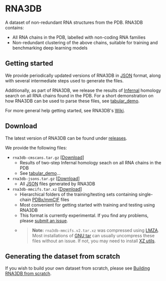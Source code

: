 # RNA3DB

A dataset of non-redundant RNA structures from the PDB. RNA3DB contains:
- All RNA chains in the PDB, labelled with non-coding RNA families
- Non-redundant clustering of the above chains, suitable for training and benchmarking deep learning models

## Getting started
We provide periodically updated versions of RNA3DB in [JSON](https://en.wikipedia.org/wiki/JSON) format, along with several intermediate steps used to generate the files.

Additionally, as part of RNA3DB, we release the results of [Infernal](http://eddylab.org/infernal/) homology search on all RNA chains found in the PDB. For a short demonstration on how RNA3DB can be used to parse these files, see [tabular_demo](notebooks/tabular_demo.ipynb).

For more general help getting started, see RNA3DB's [Wiki](https://github.com/marcellszi/rna3db/wiki).

## Download
The latest version of RNA3DB can be found under [releases](https://github.com/marcellszi/rna3db/releases/latest/).

We provide the following files: 
- `rna3db-cmscans.tar.gz` [[Download](https://github.com/marcellszi/rna3db/releases/latest/download/rna3db-cmscans.tar.gz)]
    - Results of two-step Infernal homology seach on all RNA chains in the PDB
    - See [tabular_demo](notebooks/tabular_demo.ipynb)...
- `rna3db-jsons.tar.gz` [[Download](https://github.com/marcellszi/rna3db/releases/latest/download/rna3db-jsons.tar.gz)]
    - All [JSON](https://en.wikipedia.org/wiki/JSON) files generated by RNA3DB
- `rna3db-mmcifs.tar.xz` [[Download](https://github.com/marcellszi/rna3db/releases/latest/download/rna3db-mmcifs.tar.xz)]
    - Hierarchical folders of the training/testing sets containing single-chain [PDBx/mmCIF](https://en.wikipedia.org/wiki/Macromolecular_Crystallographic_Information_File) files 
    - Most convenient for getting started with training and testing using RNA3DB
    - This format is currently experimental. If you find any problems, please [submit an issue](https://github.com/marcellszi/rna3db/issues).
    - > **Note:** `rna3db-mmcifs.v2.tar.xz` was compressed using [LMZA](https://en.wikipedia.org/wiki/Lempel%E2%80%93Ziv%E2%80%93Markov_chain_algorithm). Most installations of [GNU tar](https://www.gnu.org/software/tar/) can usually uncompress these files without an issue. If not, you may need to install [XZ utils](https://xz.tukaani.org/xz-utils/).

## Generating the dataset from scratch
If you wish to build your own dataset from scratch, please see [Building RNA3DB from scratch](https://github.com/marcellszi/rna3db/wiki/Building-RNA3DB-from-scratch).
